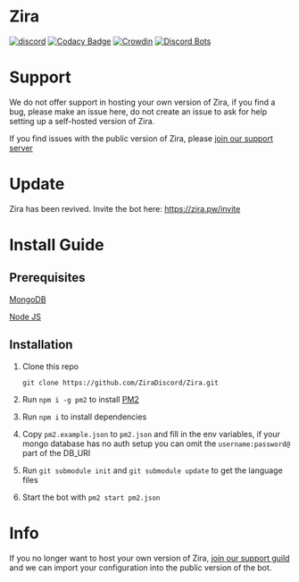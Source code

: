 # Zira

[![discord](https://discordapp.com/api/guilds/532372609476591626/widget.png?style=shield)](https://zira.pw/support)
[![Codacy Badge](https://api.codacy.com/project/badge/Grade/765b4d42b5b74bbc853a8d8da7b695e9)](https://www.codacy.com/app/Zira/Zira?utm_source=github.com&utm_medium=referral&utm_content=ZiraDiscord/Zira&utm_campaign=Badge_Grade)
[![Crowdin](https://d322cqt584bo4o.cloudfront.net/zira/localized.svg)](https://translate.zira.pw/project/zira)
[![Discord Bots](https://discordbots.org/api/widget/status/275813801792634880.svg)](https://discordbots.org/bot/275813801792634880)

# Support

We do not offer support in hosting your own version of Zira, if you find a bug, please make an issue here, do not create an issue to ask for help setting up a self-hosted version of Zira.

If you find issues with the public version of Zira, please [join our support server](https://discord.gg/txeTgNr)

# Update

Zira has been revived. Invite the bot here: https://zira.pw/invite

# Install Guide

## Prerequisites

[MongoDB](https://www.mongodb.com/)

[Node JS](https://nodejs.org)

## Installation

1. Clone this repo

   ```
   git clone https://github.com/ZiraDiscord/Zira.git
   ```

2. Run `npm i -g pm2` to install [PM2](http://pm2.keymetrics.io/)

3. Run `npm i` to install dependencies

4. Copy `pm2.example.json` to `pm2.json` and fill in the env variables, if your mongo database has no auth setup you can omit the `username:password@` part of the DB_URI

5. Run `git submodule init` and `git submodule update` to get the language files

6. Start the bot with `pm2 start pm2.json`

# Info

If you no longer want to host your own version of Zira, [join our support guild](https://discord.gg/txeTgNr) and we can import your configuration into the public version of the bot.